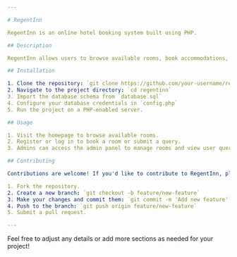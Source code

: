 ```yaml
---

# RegentInn

RegentInn is an online hotel booking system built using PHP.

## Description

RegentInn allows users to browse available rooms, book accommodations, and submit queries to the admin. On the admin side, you can manage rooms, including adding, deleting, or updating room details. Admins can also view user bookings and queries for effective management.

## Installation

1. Clone the repository: `git clone https://github.com/your-username/regentinn.git`
2. Navigate to the project directory: `cd regentinn`
3. Import the database schema from `database.sql`
4. Configure your database credentials in `config.php`
5. Run the project on a PHP-enabled server.

## Usage

1. Visit the homepage to browse available rooms.
2. Register or log in to book a room or submit a query.
3. Admins can access the admin panel to manage rooms and view user queries.

## Contributing

Contributions are welcome! If you'd like to contribute to RegentInn, please follow these steps:

1. Fork the repository.
2. Create a new branch: `git checkout -b feature/new-feature`
3. Make your changes and commit them: `git commit -m 'Add new feature'`
4. Push to the branch: `git push origin feature/new-feature`
5. Submit a pull request.

---
```


Feel free to adjust any details or add more sections as needed for your project!
